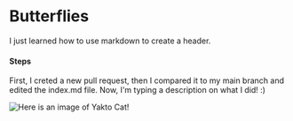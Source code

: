 # Butterflies #

I just learned how to use markdown to create a header.

#### Steps ####
First, I creted a new pull request, then I compared it to my main branch and edited the index.md file. Now, I'm typing a description on what I did! :)

![Here is an image of Yakto Cat!](https://octodex.github.com/images/yaktocat.png)
